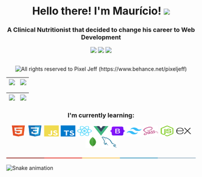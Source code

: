 <h1 align="center"> Hello there! I'm Maurício! <img src="https://user-images.githubusercontent.com/57202531/176981094-cabbdcff-e775-4457-8c42-5baf567c6a1c.png" width="60px"></h1>
<h3 align="center">A Clinical Nutritionist that decided to change his career to Web Development</h3> 
<div align="center">
<a href="https://instagram.com/mauricioalvesreal" target="_blank"><img src="https://img.shields.io/badge/-Instagram-%23E4405F?style=for-the-badge&logo=instagram&logoColor=white" target="_blank" /></a>
  <a href = "mailto:mauricioalvesnutri@gmail.com"><img src="https://img.shields.io/badge/Gmail-D14836?style=for-the-badge&logo=gmail&logoColor=white" target="_blank" /></a>
  <a href="https://www.linkedin.com/in/mauricio-oliveira-alves" target="_blank"><img src="https://img.shields.io/badge/-LinkedIn-%230077B5?style=for-the-badge&logo=linkedin&logoColor=white" target="_blank" /></a> 
  </div>
  &nbsp;
<p align="center"><img alt="All rights reserved to Pixel Jeff (https://www.behance.net/pixeljeff)" src="https://mir-s3-cdn-cf.behance.net/project_modules/1400_opt_1/9afe0493484903.5e66500f8dea4.gif" width="40%" </p>

| ![](https://github-readme-stats.vercel.app/api?username=mauricio-alves&show_icons=true&theme=tokyonight&include_all_commits=true&count_private=true) | ![](https://github-readme-stats.vercel.app/api/top-langs/?username=mauricio-alves&layout=compact&langs_count=7&theme=tokyonight) | 
| :-: | :-: |

| ![](https://github-profile-summary-cards.vercel.app/api/cards/profile-details?username=mauricio-alves&theme=tokyonight) | ![](https://github-readme-streak-stats.herokuapp.com/?user=mauricio-alves&theme=tokyonight&hide_format=j%20M%5B%20Y%5D&fire=DD0000&ring=52DD81&dates=52DD81&stroke=ABCFDD) |
| :-: | :-: |
  
<div style="display: inline_block" align="center">
  <h3 align="center">I'm currently learning:</h3>  
  <img align="center" alt="html icon" height="30" width="40" src="https://raw.githubusercontent.com/devicons/devicon/master/icons/html5/html5-original.svg" />
  <img align="center" alt="css icon" height="30" width="40" src="https://raw.githubusercontent.com/devicons/devicon/master/icons/css3/css3-original.svg" /> 
  <img align="center" alt="js icon" height="30" width="40" src="https://raw.githubusercontent.com/devicons/devicon/master/icons/javascript/javascript-plain.svg" />
  <img align="center" alt="ts icon" height="30" width="40" src="https://raw.githubusercontent.com/devicons/devicon/master/icons/typescript/typescript-plain.svg" />
  <img align="center" alt="react icon" height="30" width="40" src="https://raw.githubusercontent.com/devicons/devicon/master/icons/react/react-original.svg" />  
  <img align="center" alt="vue icon" height="30" width="40" src="https://raw.githubusercontent.com/devicons/devicon/master/icons/vuejs/vuejs-original.svg" />
  <img align="center" alt="bootstrap icon" height="30" width="40" src="https://github.com/devicons/devicon/blob/master/icons/bootstrap/bootstrap-original.svg" />
  <img align="center" alt="tailwindcss icon" height="30" width="40" src="https://github.com/devicons/devicon/blob/master/icons/tailwindcss/tailwindcss-plain.svg" />
  <img align="center" alt="sass icon" height="30" width="40" src="https://github.com/devicons/devicon/blob/master/icons/sass/sass-original.svg" />
  <img align="center" alt="nodeJS icon" height="30" width="40" src="https://github.com/devicons/devicon/blob/master/icons/nodejs/nodejs-original.svg" />
  <img align="center" alt="express icon" height="30" width="40" src="https://github.com/devicons/devicon/blob/master/icons/express/express-original.svg" />
  <img align="center" alt="mongoDB icon" height="30" width="40" src="https://github.com/devicons/devicon/blob/master/icons/mongodb/mongodb-original.svg" />  
  <img align="center" alt="mysql icon" height="30" width="40" src="https://github.com/devicons/devicon/blob/master/icons/mysql/mysql-original.svg" />
</div>
    
 [![-----------------------------------------------------](https://raw.githubusercontent.com/fcsouza/fcsouza/master/.github/colored.png)](#installation)
 
![Snake animation](https://github.com/mauricio-alves/mauricio-alves/blob/output/github-contribution-grid-snake.svg) 
